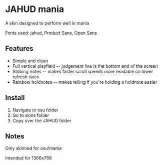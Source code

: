 # JAHUD mania

A skin designed to perform well in mania

Fonts used: jahud, Product Sans, Open Sans

## Features

* Simple and clean
* Full vertical playfield -- judgement line is the bottom end of the screen
* Stobing notes -- makes faster scroll speeds more readable on lower refresh rates
* Rainbow holdnotes -- makes telling if you're holding a holdnote easier

## Install
1. Navigate to osu folder
2. Go to skins folder
3. Copy over the JAHUD folder

## Notes
Only skinned for osu!mania

Intended for 1366x768
